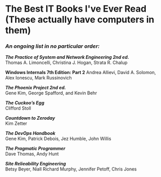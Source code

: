 # The Best IT Books I've Ever Read (These actually have computers in them)

### *An ongoing list in no particular order:*

***The Practice of System and Network Engineering 2nd ed.***  
Thomas A. Limoncelli, Christina J. Hogan, Strata R. Chalup  

**Windows Internals 7th Edition: Part 2**
Andrea Allievi, David A. Solomon, Alex Ionescu, Mark Russinovich

***The Phoenix Project 2nd ed.***  
Gene Kim, George Spafford, and Kevin Behr

***The Cuckoo’s Egg***  
Clifford Stoll

***Countdown to Zeroday***  
Kim Zetter

***The DevOps Handbook***  
Gene Kim, Patrick Debois, Jez Humble, John Willis

***The Pragmatic Programmer***  
Dave Thomas, Andy Hunt

***Site Relieability Engineering***  
Betsy Beyer, Niall Richard Murphy, Jennifer Petoff, Chris Jones

